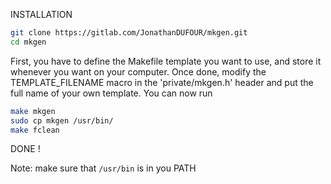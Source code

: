 INSTALLATION

```bash
git clone https://gitlab.com/JonathanDUFOUR/mkgen.git
cd mkgen
```

First, you have to define the Makefile template you want to use, and store it whenever you want on your computer.
Once done, modify the TEMPLATE_FILENAME macro in the 'private/mkgen.h' header and put the full name of your own template.
You can now run
```bash
make mkgen
sudo cp mkgen /usr/bin/
make fclean
```

DONE !

Note: make sure that `/usr/bin` is in you PATH

